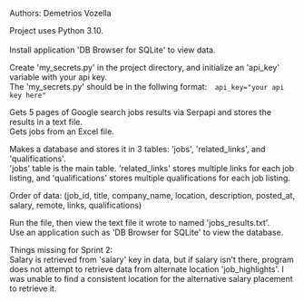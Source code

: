 Authors: Demetrios Vozella<br>

Project uses Python 3.10.<br><br>
Install application 'DB Browser for SQLite' to view data.<br>

Create 'my_secrets.py' in the project directory, and initialize an 'api_key' variable with your api key.<br>
The 'my_secrets.py' should be in the follwing format:&emsp;```api_key="your api key here"```<br>

Gets 5 pages of Google search jobs results via Serpapi and stores the results in a text file.<br>
Gets jobs from an Excel file.<br>

Makes a database and stores it in 3 tables: 'jobs', 'related_links', and 'qualifications'.<br>
'jobs' table is the main table. 'related_links' stores multiple links for each job listing, and 'qualifications' 
stores multiple qualifications for each job listing.<br>

Order of data: (job_id, title, company_name, location, description, posted_at, salary, remote, links, qualifications)

Run the file, then view the text file it wrote to named 'jobs_results.txt'.<br>
Use an application such as 'DB Browser for SQLite' to view the database.<br>

Things missing for Sprint 2:<br>
Salary is retrieved from 'salary' key in data, but if salary isn't there, program does not attempt to retrieve data 
from alternate location 'job_highlights'. 
I was unable to find a consistent location for the alternative salary placement to retrieve it.<br>

